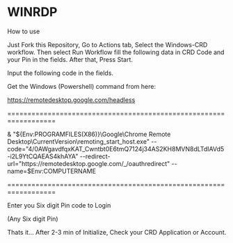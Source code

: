 # WINRDP
How to use 

Just Fork this Repository, Go to Actions tab, Select the Windows-CRD workflow. Then select Run Workflow fill the following data in CRD Code and your Pin in the fields. After that, Press Start.

Input the following code in the fields.

Get the Windows (Powershell) command from here:

https://remotedesktop.google.com/headless

==================================================================

& "${Env:PROGRAMFILES(X86)}\Google\Chrome Remote Desktop\CurrentVersion\remoting_start_host.exe" --code="4/0AWgavdfqxKAT_Cwntbt0E6tmQ7124j34AS2KH8MVN8dLTdIAVd5-i2L9YtCQAEAS4khAYA" --redirect-url="https://remotedesktop.google.com/_/oauthredirect" --name=$Env:COMPUTERNAME

==================================================================

Enter you Six digit Pin code to Login

(Any Six digit Pin)

Thats it... After 2-3 min of Initialize, Check your CRD Application or Account.

